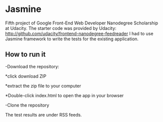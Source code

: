# Jasmine

Fifth project of Google Front-End Web Developer Nanodegree Scholarship at Udacity. The starter code was provided by Udacity: 
http://github.com/udacity/frontend-nanodegree-feedreader
I had to use Jasmine framework to write the tests for the existing application. 

## How to run it


-Download the repository:

*click download ZIP

*extract the zip file to your computer

*Double-click index.html to open the app in your browser

-Clone the repository

The test results are under RSS feeds.
